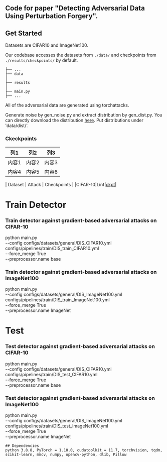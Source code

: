 ## Code for paper "Detecting Adversarial Data Using Perturbation Forgery". 

## Get Started

Datasets are CIFAR10 and ImageNet100.

Our codebase accesses the datasets from `./data/` and checkpoints from `./results/checkpoints/` by default.
```
├── ...
├── data
│   
├── results
│   
├── main.py
├── ...
```

All of the adversarial data are generated using torchattacks.

Generate noise by gen_noise.py and extract distribution by gen_dist.py. You can directly download the distribution [here](https://pan.baidu.com/s/11gzCNm6S3eqzBmSegk0JaQ?pwd=z433). 
Put distributions under 'data/dist/'.

### Ckeckpoints

| 列1 | 列2 | 列3 |
| --- | --- | --- |
| 内容1 | 内容2 | 内容3 |
| 内容4 | 内容5 | 内容6 |


| Dataset | Attack | Checkpoints |
|CIFAR-10|Linf|[ckpt](https://drive.google.com/file/d/1h_WA_ox5yOtwR8got0IvxiCZUP_tWDR4/view?usp=sharing)|

# Train Detector
### Train detector against gradient-based adversarial attacks on CIFAR-10
python main.py \
--config configs/datasets/general/DIS_CIFAR10.yml \
configs/pipelines/train/DIS_train_CIFAR10.yml \
--force_merge True\
--preprocessor.name base

### Train detector against gradient-based adversarial attacks on ImageNet100
python main.py \
--config configs/datasets/general/DIS_ImageNet100.yml \
configs/pipelines/train/DIS_train_ImageNet100.yml \
--force_merge True\
--preprocessor.name ImageNet

# Test
### Test detector against gradient-based adversarial attacks on CIFAR-10
python main.py \
--config configs/datasets/general/DIS_CIFAR10.yml \
configs/pipelines/train/DIS_test_CIFAR10.yml \
--force_merge True\
--preprocessor.name base 

### Test detector against gradient-based adversarial attacks on ImageNet100
python main.py \
--config configs/datasets/general/DIS_ImageNet100.yml \
configs/pipelines/train/DIS_test_ImageNet100.yml \
--force_merge True\
--preprocessor.name ImageNet 


```
## Dependencies
python 3.8.8, PyTorch = 1.10.0, cudatoolkit = 11.7, torchvision, tqdm, scikit-learn, mmcv, numpy, opencv-python, dlib, Pillow
```
